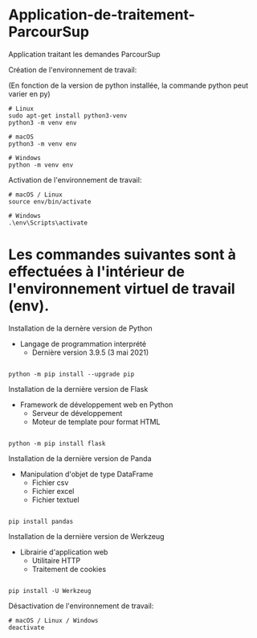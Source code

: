 # Application-de-traitement-ParcourSup

Application traitant les demandes ParcourSup 

Création de l'environnement de travail:

(En fonction de la version de python installée, la commande python peut varier en py)

~~~~~~~~~~~~~~~~~~~~~~~~~~~~~~~~~~~~~~~~~~~~~~~~~~~~
# Linux
sudo apt-get install python3-venv    
python3 -m venv env

# macOS
python3 -m venv env

# Windows
python -m venv env

~~~~~~~~~~~~~~~~~~~~~~~~~~~~~~~~~~~~~~~~~~~~~~~~~~~~
Activation de l'environnement de travail:
~~~~~~~~~~~~~~~~~~~~~~~~~~~~~~~~~~~~~~~~~~~~~~~~~~~~
# macOS / Linux
source env/bin/activate

# Windows
.\env\Scripts\activate
~~~~~~~~~~~~~~~~~~~~~~~~~~~~~~~~~~~~~~~~~~~~~~~~~~~~
# Les commandes suivantes sont à effectuées à l'intérieur de l'environnement virtuel de travail (env).
Installation de la dernère version de Python
- Langage de programmation interprété
  - Dernière version 3.9.5 (3 mai 2021)
~~~~~~~~~~~~~~~~~~~~~~~~~~~~~~~~~~~~~~~~~~~~~~~~~~~~

python -m pip install --upgrade pip

~~~~~~~~~~~~~~~~~~~~~~~~~~~~~~~~~~~~~~~~~~~~~~~~~~~~
Installation de la dernière version de Flask
- Framework de développement web en Python
  - Serveur de développement
  - Moteur de template pour format HTML
~~~~~~~~~~~~~~~~~~~~~~~~~~~~~~~~~~~~~~~~~~~~~~~~~~~~

python -m pip install flask

~~~~~~~~~~~~~~~~~~~~~~~~~~~~~~~~~~~~~~~~~~~~~~~~~~~~
Installation de la dernière version de Panda
- Manipulation d'objet de type DataFrame
  - Fichier csv
  - Fichier excel
  - Fichier textuel
~~~~~~~~~~~~~~~~~~~~~~~~~~~~~~~~~~~~~~~~~~~~~~~~~~~~

pip install pandas

~~~~~~~~~~~~~~~~~~~~~~~~~~~~~~~~~~~~~~~~~~~~~~~~~~~~
Installation de la dernière version de Werkzeug
- Librairie d'application web
  - Utilitaire HTTP
  - Traitement de cookies
~~~~~~~~~~~~~~~~~~~~~~~~~~~~~~~~~~~~~~~~~~~~~~~~~~~~

pip install -U Werkzeug

~~~~~~~~~~~~~~~~~~~~~~~~~~~~~~~~~~~~~~~~~~~~~~~~~~~~
Désactivation de l'environnement de travail:
~~~~~~~~~~~~~~~~~~~~~~~~~~~~~~~~~~~~~~~~~~~~~~~~~~~~
# macOS / Linux / Windows
deactivate
~~~~~~~~~~~~~~~~~~~~~~~~~~~~~~~~~~~~~~~~~~~~~~~~~~~~
